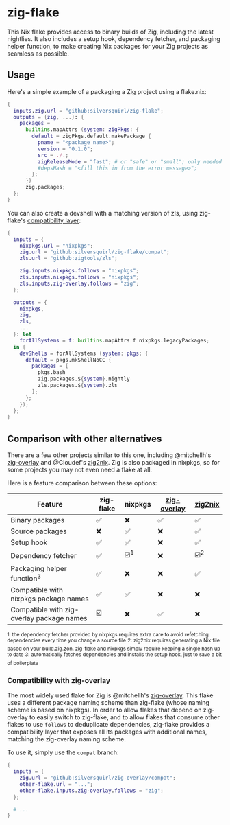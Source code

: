 # zig-flake

This Nix flake provides access to binary builds of Zig, including the latest nightlies.
It also includes a setup hook, dependency fetcher, and packaging helper function, to make creating
Nix packages for your Zig projects as seamless as possible.

## Usage

Here's a simple example of a packaging a Zig project using a flake.nix:

```nix
{
  inputs.zig.url = "github:silversquirl/zig-flake";
  outputs = {zig, ...}: {
    packages =
      builtins.mapAttrs (system: zigPkgs: {
        default = zigPkgs.default.makePackage {
          pname = "<package name>";
          version = "0.1.0";
          src = ./.;
          zigReleaseMode = "fast"; # or "safe" or "small"; only needed if you don't set a preferred release mode in your build.zig
          #depsHash = "<fill this in from the error message>";
        };
      })
      zig.packages;
  };
}
```

You can also create a devshell with a matching version of zls, using zig-flake's [compatibility layer](#compatibility-with-zig-overlay):

```nix
{
  inputs = {
    nixpkgs.url = "nixpkgs";
    zig.url = "github:silversquirl/zig-flake/compat";
    zls.url = "github:zigtools/zls";

    zig.inputs.nixpkgs.follows = "nixpkgs";
    zls.inputs.nixpkgs.follows = "nixpkgs";
    zls.inputs.zig-overlay.follows = "zig";
  };

  outputs = {
    nixpkgs,
    zig,
    zls,
    ...
  }: let
    forAllSystems = f: builtins.mapAttrs f nixpkgs.legacyPackages;
  in {
    devShells = forAllSystems (system: pkgs: {
      default = pkgs.mkShellNoCC {
        packages = [
          pkgs.bash
          zig.packages.${system}.nightly
          zls.packages.${system}.zls
        ];
      };
    });
  };
}
```

## Comparison with other alternatives

There are a few other projects similar to this one, including @mitchellh's [zig-overlay] and @Cloudef's [zig2nix].
Zig is also packaged in nixpkgs, so for some projects you may not even need a flake at all.

Here is a feature comparison between these options:

| Feature                                   | zig-flake                                                  | nixpkgs                             | [zig-overlay]      | [zig2nix]                           |
| ----------------------------------------- | ---------------------------------------------------------- | ----------------------------------- | ------------------ | ----------------------------------- |
| Binary packages                           | :white_check_mark:                                         | :x:                                 | :white_check_mark: | :white_check_mark:                  |
| Source packages                           | :x:                                                        | :white_check_mark:                  | :x:                | :white_check_mark:                  |
| Setup hook                                | :white_check_mark:                                         | :white_check_mark:                  | :x:                | :white_check_mark:                  |
| Dependency fetcher                        | :white_check_mark:                                         | :ballot_box_with_check:<sup>1</sup> | :x:                | :ballot_box_with_check:<sup>2</sup> |
| Packaging helper function<sup>3</sup>     | :white_check_mark:                                         | :x:                                 | :x:                | :white_check_mark:                  |
| Compatible with nixpkgs package names     | :white_check_mark:                                         | :white_check_mark:                  | :x:                | :x:                                 |
| Compatible with zig-overlay package names | [:ballot_box_with_check:](#compatibility-with-zig-overlay) | :x:                                 | :white_check_mark: | :x:                                 |

<sup>1: the dependency fetcher provided by nixpkgs requires extra care to avoid refetching dependencies every time you change a source file</sup>
<sup>2: zig2nix requires generating a Nix file based on your build.zig.zon. zig-flake and nixpkgs simply require keeping a single hash up to date</sup>
<sup>3: automatically fetches dependencies and installs the setup hook, just to save a bit of boilerplate</sup>

### Compatibility with zig-overlay

The most widely used flake for Zig is @mitchellh's [zig-overlay]. This flake uses a different package naming scheme than zig-flake (whose naming scheme is based on nixpkgs).
In order to allow flakes that depend on zig-overlay to easily switch to zig-flake, and to allow flakes that consume other flakes to use `follows` to deduplicate dependencies,
zig-flake provides a compatibility layer that exposes all its packages with additional names, matching the zig-overlay naming scheme.

To use it, simply use the `compat` branch:

```nix
{
  inputs = {
    zig.url = "github:silversquirl/zig-overlay/compat";
    other-flake.url = "...";
    other-flake.inputs.zig-overlay.follows = "zig";
  };

  # ...
}
```

[zig-overlay]: https://github.com/mitchellh/zig-overlay
[zig2nix]: https://github.com/Cloudef/zig2nix/
